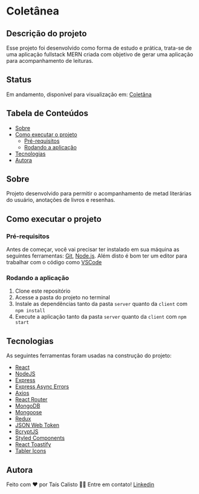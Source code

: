 # Coletânea

## Descrição do projeto

Esse projeto foi desenvolvido como forma de estudo e prática, trata-se de uma aplicação fullstack MERN criada com objetivo de gerar uma aplicação para acompanhamento de leituras.

## Status

Em andamento, disponível para visualização em: <a href="https://coletanea.netlify.app/" target="_blank"> Coletâna </a>

## Tabela de Conteúdos

- [Sobre](#sobre)
- [Como executar o projeto](#-como-executar-o-projeto)
  - [Pré-requisitos](#pré-requisitos)
  - [Rodando a aplicação](#rodando-a-aplicação)
- [Tecnologias](#tecnologias)
- [Autora](#autora)

## Sobre

Projeto desenvolvido para permitir o acompanhamento de metad literárias do usuário, anotações de livros e resenhas.

## Como executar o projeto

### Pré-requisitos

Antes de começar, você vai precisar ter instalado em sua máquina as seguintes ferramentas:
[Git](https://git-scm.com), [Node.js](https://nodejs.org/en/).
Além disto é bom ter um editor para trabalhar com o código como [VSCode](https://code.visualstudio.com/)

### Rodando a aplicação

1. Clone este repositório
2. Acesse a pasta do projeto no terminal
3. Instale as dependências tanto da pasta `server` quanto da `client` com `npm install`
4. Execute a aplicação tanto da pasta `server` quanto da `client` com `npm start`

## Tecnologias

As seguintes ferramentas foram usadas na construção do projeto:

- [React](https://pt-br.reactjs.org/)
- [NodeJS](https://nodejs.org/en/)
- [Express](https://expressjs.com/pt-br/)
- [Express Async Errors](https://github.com/davidbanham/express-async-errors)
- [Axios](https://axios-http.com/ptbr/docs/intromo)
- [React Router](https://reactrouter.com/)
- [MongoDB](https://www.mongodb.com/pt-br)
- [Mongoose](https://mongoosejs.com/)
- [Redux](https://www.npmjs.com/package/graphql-request)
- [JSON Web Token](https://jwt.io/)
- [BcryptJS](https://github.com/dcodeIO/bcrypt.js)
- [Styled Components](https://styled-components.com/)
- [React Toastify](https://github.com/fkhadra/react-toastify)
- [Tabler Icons](https://tabler-icons.io/)

## Autora

Feito com ❤️ por Taís Calisto 👋🏽 Entre em contato!
[Linkedin](https://www.linkedin.com/in/ta%C3%ADs-calisto-43725a134/)
